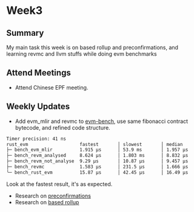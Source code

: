 # Week3

## Summary

My main task this week is on based rollup and preconfirmations, and learning revmc and llvm stuffs while doing evm benchmarks

## Attend Meetings

* Attend Chinese EPF meeting.

## Weekly Updates

* Add evm_mlir and revmc to [evm-bench](https://github.com/Akagi201/evm-workshop/tree/master/bench), use same fibonacci contract bytecode, and refined code structure.

```sh
Timer precision: 41 ns
rust_evm                   fastest       │ slowest       │ median        │ mean          │ samples │ iters
├─ bench_evm_mlir          1.915 µs      │ 53.9 ms       │ 1.957 µs      │ 541 µs        │ 100     │ 100
├─ bench_revm_analysed     8.624 µs      │ 1.803 ms      │ 8.832 µs      │ 26.85 µs      │ 100     │ 100
├─ bench_revm_not_analyse  9.29 µs       │ 10.87 µs      │ 9.457 µs      │ 9.472 µs      │ 100     │ 100
├─ bench_revmc             1.583 µs      │ 231.5 µs      │ 1.666 µs      │ 3.996 µs      │ 100     │ 100
╰─ bench_rust_evm          15.87 µs      │ 42.45 µs      │ 16.49 µs      │ 16.71 µs      │ 100     │ 100
```

Look at the fastest result, it's as expected.

* Research on [preconfirmations](https://docs.primev.xyz/)
* Research on [based rollup](https://docs.taiko.xyz/resources/learning-resources/)
